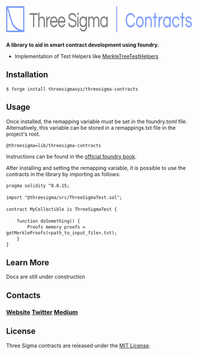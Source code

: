 # <img src="logo.png" alt="Three Sigma" height="70px">


**A library to aid in smart contract development using foundry.** 

 * Implementation of Test Helpers like [MerkleTreeTestHelpers](https://github.com/threesigmaxyz/threesigma-contracts/contracts/foundry-test-helpers/MerkleTreeTestHelper.sol)


## Installation

```console
$ forge install threesigmaxyz/threesigma-contracts
```

## Usage

Once installed, the remapping variable must be set in the foundry.toml file. Alternatively, this variable can be stored in a remappings.txt file in the project's root.

```
@threesigma=lib/threesigma-contracts
```

Instructions can be found in the [official foundry book](https://book.getfoundry.sh/projects/dependencies.html).


After installing and setting the remapping variable, it is possible to use the contracts in the library by importing as follows:

```solidity
pragma solidity ^0.8.15;

import "@threesigma/src/ThreeSigmaTest.sol";

contract MyCollectible is ThreeSigmaTest {

    function doSomething() {
        Proofs memory proofs = getMerkleProofs(<path_to_input_file>.txt);
    }
}
```

## Learn More
Docs are still under construction



## Contacts
### [Website](https://threesigma.xyz/) [Twitter](https://twitter.com/threesigma_xyz) [Medium](https://medium.com/@threesigma_xyz)


## License

Three Sigma contracts are released under the [MIT License](LICENSE).